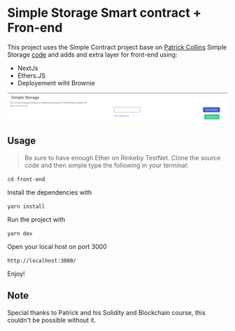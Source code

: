 # Simple Storage Smart contract + Fron-end

This project uses the Simple Contract project base on [Patrick Collins](https://github.com/PatrickAlphaC) Simple Storage [code](https://github.com/PatrickAlphaC/brownie_simple_storage) and adds and extra layer for front-end using:

- NextJs
- Ethers.JS
- Deployement wiht Brownie

![Showcase Image]("./../images/1.png "showcase image")

## Usage

>  Be sure to have enough Ether on Rinkeby TestNet.
Clone the source code and then simple type the following in your terminal:

`cd front-end`

Install the dependencies with

`yarn install`


Run the project with

`yarn dev`

Open your local host on port 3000

`http://localhost:3000/`

Enjoy!

## Note

Special thanks to Patrick and his Solidity and Blockchain course, this couldn't be possible without it.

